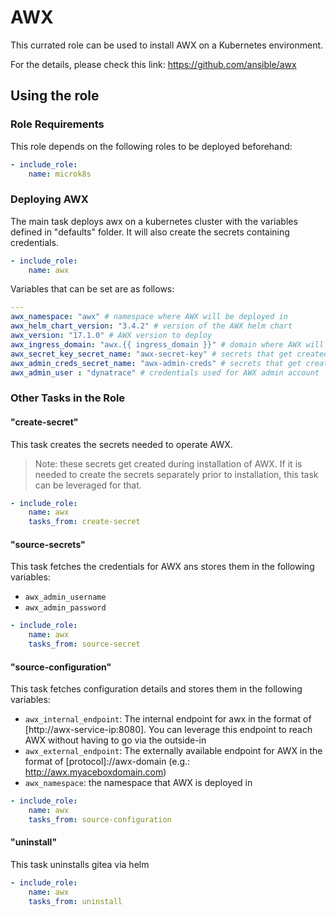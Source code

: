 # AWX

This currated role can be used to install AWX on a Kubernetes environment.

For the details, please check this link: https://github.com/ansible/awx

## Using the role

### Role Requirements
This role depends on the following roles to be deployed beforehand:
```yaml
- include_role:
    name: microk8s

```

### Deploying AWX

The main task deploys awx on a kubernetes cluster with the variables defined in "defaults" folder. It will also create the secrets containing credentials.

```yaml
- include_role:
    name: awx
```

Variables that can be set are as follows:

```yaml
---
awx_namespace: "awx" # namespace where AWX will be deployed in
awx_helm_chart_version: "3.4.2" # version of the AWX helm chart
awx_version: "17.1.0" # AWX version to deploy
awx_ingress_domain: "awx.{{ ingress_domain }}" # domain where AWX will be available
awx_secret_key_secret_name: "awx-secret-key" # secrets that get created using installation time - no need to change
awx_admin_creds_secret_name: "awx-admin-creds" # secrets that get created using installation time - no need to change
awx_admin_user : "dynatrace" # credentials used for AWX admin account
```

### Other Tasks in the Role

#### "create-secret" 
This task creates the secrets needed to operate AWX.
> Note: these secrets get created during installation of AWX. If it is needed to create the secrets separately prior to installation, this task can be leveraged for that.

```yaml
- include_role:
    name: awx
    tasks_from: create-secret
```

#### "source-secrets" 
This task fetches the credentials for AWX ans stores them in the following variables:
- `awx_admin_username`
- `awx_admin_password`

```yaml
- include_role:
    name: awx
    tasks_from: source-secret
```

#### "source-configuration" 
This task fetches configuration details and stores them in the following variables:
- `awx_internal_endpoint`: The internal endpoint for awx in the format of [http://awx-service-ip:8080]. You can leverage this endpoint to reach AWX without having to go via the outside-in
- `awx_external_endpoint`: The externally available endpoint for AWX in the format of [protocol]://awx-domain (e.g.: http://awx.myaceboxdomain.com)
- `awx_namespace`: the namespace that AWX is deployed in

```yaml
- include_role:
    name: awx
    tasks_from: source-configuration
```

#### "uninstall" 
This task uninstalls gitea via helm

```yaml
- include_role:
    name: awx
    tasks_from: uninstall
```
